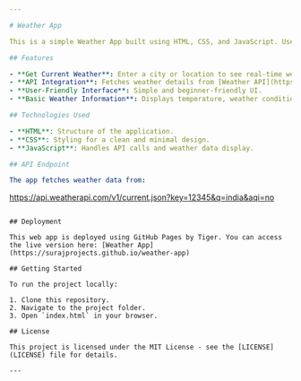 ```yaml
---

# Weather App

This is a simple Weather App built using HTML, CSS, and JavaScript. Users can enter a location to get the current weather conditions using real-time data from an API.

## Features

- **Get Current Weather**: Enter a city or location to see real-time weather data.
- **API Integration**: Fetches weather details from [Weather API](https://www.weatherapi.com/).
- **User-Friendly Interface**: Simple and beginner-friendly UI.
- **Basic Weather Information**: Displays temperature, weather conditions, and more.

## Technologies Used

- **HTML**: Structure of the application.
- **CSS**: Styling for a clean and minimal design.
- **JavaScript**: Handles API calls and weather data display.

## API Endpoint

The app fetches weather data from:
```
https://api.weatherapi.com/v1/current.json?key=12345&q=india&aqi=no
```

## Deployment

This web app is deployed using GitHub Pages by Tiger. You can access the live version here: [Weather App](https://surajprojects.github.io/weather-app)

## Getting Started

To run the project locally:

1. Clone this repository.
2. Navigate to the project folder.
3. Open `index.html` in your browser.

## License

This project is licensed under the MIT License - see the [LICENSE](LICENSE) file for details.

---
```

